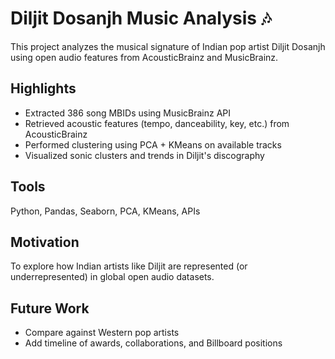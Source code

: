 # Diljit Dosanjh Music Analysis 🎶

This project analyzes the musical signature of Indian pop artist Diljit Dosanjh using open audio features from AcousticBrainz and MusicBrainz.

## Highlights
- Extracted 386 song MBIDs using MusicBrainz API
- Retrieved acoustic features (tempo, danceability, key, etc.) from AcousticBrainz
- Performed clustering using PCA + KMeans on available tracks
- Visualized sonic clusters and trends in Diljit's discography

## Tools
Python, Pandas, Seaborn, PCA, KMeans, APIs

## Motivation
To explore how Indian artists like Diljit are represented (or underrepresented) in global open audio datasets.

## Future Work
- Compare against Western pop artists
- Add timeline of awards, collaborations, and Billboard positions

